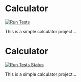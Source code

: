 # Calculator

[![Run Tests](https://img.shields.io/badge/Run%20Tests-Click%20Here-brightgreen)](../../actions/workflows/manual_test_run.yml)

This is a simple calculator project...

# Calculator

[![Run Tests Status](https://github.com/gauravpatel67/calculator/actions/workflows/manual_test_run.yml/badge.svg)](../../actions/workflows/manual_test_run.yml)

This is a simple calculator project...
